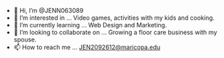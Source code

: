 - 👋 Hi, I’m @JENN063089
- 👀 I’m interested in ... Video games, activities with my kids and cooking.
- 🌱 I’m currently learning ... Web Design and Marketing.
- 💞️ I’m looking to collaborate on ... Growing a floor care business with my spouse.
- 📫 How to reach me ... JEN2092612@maricopa.edu

<!---
JENN063089/JENN063089 is a ✨ special ✨ repository because its `README.md` (this file) appears on your GitHub profile.
You can click the Preview link to take a look at your changes.
--->

